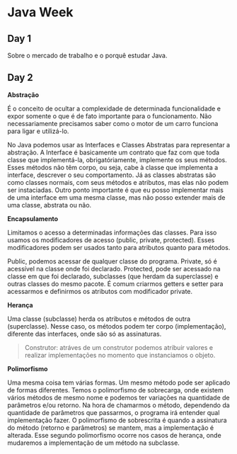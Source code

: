 # Java Week

## Day 1
Sobre o mercado de trabalho e o porquê estudar Java.

## Day 2
**Abstração**
 
É o conceito de ocultar a complexidade de determinada funcionalidade e expor somente o que é de fato importante para o funcionamento. Não necessariamente precisamos saber como o motor de um carro funciona para ligar e utilizá-lo.

No Java podemos usar as Interfaces e Classes Abstratas para representar a abstração. A Interface é basicamente um contrato que faz com que toda classe que implementá-la, obrigatóriamente, implemente os seus métodos. Esses métodos não têm corpo, ou seja, cabe à classe que implementa a interface, descrever o seu comportamento. Já as classes abstratas são como classes normais, com seus métodos e atributos, mas elas não podem ser instaciadas. Outro ponto importante é que eu posso implementar mais de uma interface em uma mesma classe, mas não posso extender mais de uma classe, abstrata ou não.

**Encapsulamento**

Limitamos o acesso a determinadas informações das classes. Para isso usamos os modificadores de acesso (public, private, protected). Esses modificadores podem ser usados tanto para atributos quanto para métodos.

Public, podemos acessar de qualquer classe do programa. Private, só é acessível na classe onde foi declarado. Protected, pode ser acessado na classe em que foi declarado, subclasses (que herdam da superclasse) e outras classes do mesmo pacote. É comum criarmos getters e setter para acessarmos e definirmos os atributos com modificador private.

**Herança**

Uma classe (subclasse) herda os atributos e métodos de outra (superclasse). Nesse caso, os métodos podem ter corpo (implementação), diferente das interfaces, onde são só as assinaturas.

> Construtor: atráves de um construtor podemos atribuir valores e realizar implementações no momento que instanciamos o objeto.

**Polimorfismo**

Uma mesma coisa tem várias formas. Um mesmo método pode ser aplicado de formas diferentes. Temos o polimorfismo de sobrecarga, onde existem vários métodos de mesmo nome e podemos ter variações na quantidade de parâmetros e/ou retorno. Na hora de chamarmos o método, dependendo da quantidade de parâmetros que passarmos, o programa irá entender qual implementação fazer. O polimorfismo de sobrescrita é quando a assinatura do método (retorno e parâmetros) se mantem, mas a implementação é alterada. Esse segundo polimorfismo ocorre nos casos de herança, onde mudaremos a implementação de um método na subclasse.